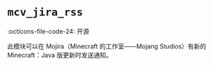 # `mcv_jira_rss`
:octicons-file-code-24: 开源

此模块可以在 Mojira（Minecraft 的工作室——Mojang Studios）有新的 Minecraft：Java 版更新时发送通知。
